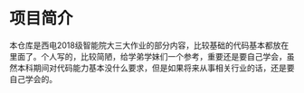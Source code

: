 # 项目简介
本仓库是西电2018级智能院大三大作业的部分内容，比较基础的代码基本都放在里面了。个人写的，比较简陋，给学弟学妹们一个参考，重要还是要自己学会，虽然本科期间对代码能力基本没什么要求，但是如果将来从事相关行业的话，还是要自己学会的。